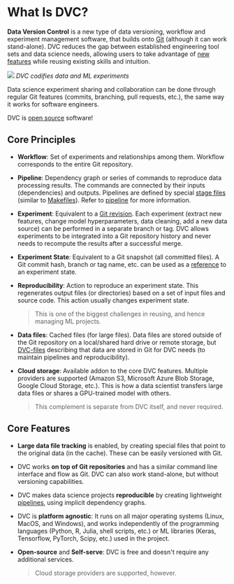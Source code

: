 # What Is DVC?

**Data Version Control** is a new type of data versioning, workflow and
experiment management software, that builds onto [Git](https://git-scm.com/)
(although it can work stand-alone). DVC reduces the gap between established
engineering tool sets and data science needs, allowing users to take advantage
of [new features](#core-features) while reusing existing skills and intuition.

![](/img/reproducibility.png) _DVC codifies data and ML experiments_

Data science experiment sharing and collaboration can be done through regular
Git features (commits, branching, pull requests, etc.), the same way it works
for software engineers.

DVC is [open source](https://github.com/iterative/dvc/blob/master/LICENSE)
software!

## Core Principles

- **Workflow**: Set of experiments and relationships among them. Workflow
  corresponds to the entire Git repository.

- **Pipeline**: Dependency graph or series of commands to reproduce data
  processing results. The commands are connected by their inputs
  (<abbr>dependencies</abbr>) and <abbr>outputs</abbr>. Pipelines are defined by
  special [stage files](/doc/command-reference/run) (similar to
  [Makefiles](https://www.gnu.org/software/make/manual/make.html#Introduction)).
  Refer to [pipeline](/doc/command-reference/pipeline) for more information.

- **Experiment**: Equivalent to a
  [Git revision](https://git-scm.com/docs/revisions). Each experiment (extract
  new features, change model hyperparameters, data cleaning, add a new data
  source) can be performed in a separate branch or tag. DVC allows experiments
  to be integrated into a Git repository history and never needs to recompute
  the results after a successful merge.

- **Experiment State**: Equivalent to a Git snapshot (all committed files). A
  Git commit hash, branch or tag name, etc. can be used as a
  [reference](https://git-scm.com/book/en/v2/Git-Internals-Git-References) to an
  experiment state.

- **Reproducibility**: Action to reproduce an experiment state. This regenerates
  output files (or directories) based on a set of input files and source code.
  This action usually changes experiment state.

  > This is one of the biggest challenges in reusing, and hence managing ML
  > projects.

- **Data files**: Cached files (for large files). Data files are stored outside
  of the Git repository on a local/shared hard drive or remote storage, but
  [DVC-files](/doc/user-guide/dvc-files-and-directories) describing that data
  are stored in Git for DVC needs (to maintain pipelines and reproducibility).

- **Cloud storage**: Available addon to the core DVC features. Multiple
  providers are supported (Amazon S3, Microsoft Azure Blob Storage, Google Cloud
  Storage, etc.). This is how a data scientist transfers large data files or
  shares a GPU-trained model with others.

  > This complement is separate from DVC itself, and never required.

## Core Features

- **Large data file tracking** is enabled, by creating special files that point
  to the original data (in the <abbr>cache</abbr>). These can be easily
  versioned with Git.

- DVC works **on top of Git repositories** and has a similar command line
  interface and flow as Git. DVC can also work stand-alone, but without
  versioning capabilities.

- DVC makes data science projects **reproducible** by creating lightweight
  [pipelines](/doc/command-reference/pipeline), using implicit dependency
  graphs.

- DVC is **platform agnostic**: It runs on all major operating systems (Linux,
  MacOS, and Windows), and works independently of the programming languages
  (Python, R, Julia, shell scripts, etc.) or ML libraries (Keras, Tensorflow,
  PyTorch, Scipy, etc.) used in the <abbr>project</abbr>.

- **Open-source** and **Self-serve**: DVC is free and doesn't require any
  additional services.

  > Cloud storage providers are supported, however.
